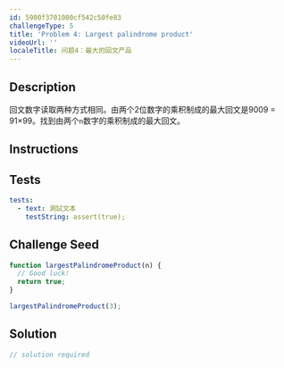 ```yaml
---
id: 5900f3701000cf542c50fe83
challengeType: 5
title: 'Problem 4: Largest palindrome product'
videoUrl: ''
localeTitle: 问题4：最大的回文产品
---
```


## Description
<section id="description">回文数字读取两种方式相同。由两个2位数字的乘积制成的最大回文是9009 = 91×99。找到由两个<code>n</code>数字的乘积制成的最大回文。 </section>

## Instructions
<section id="instructions">
</section>

## Tests
<section id='tests'>

```yml
tests:
  - text: 測試文本
    testString: assert(true);

```

</section>

## Challenge Seed
<section id='challengeSeed'>

<div id='js-seed'>

```js
function largestPalindromeProduct(n) {
  // Good luck!
  return true;
}

largestPalindromeProduct(3);

```

</div>



</section>

## Solution
<section id='solution'>

```js
// solution required
```
</section>
